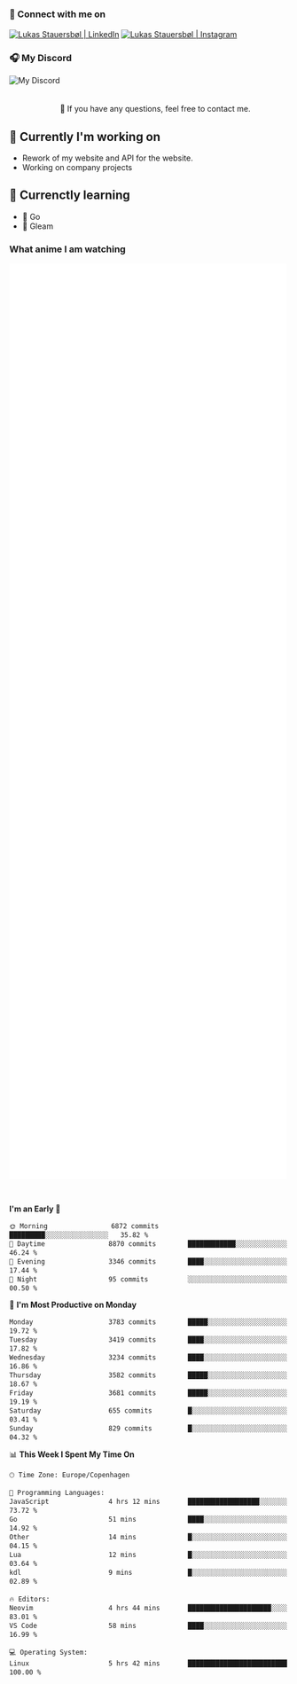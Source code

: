 ### 🔗 Connect with me on
<a href="https://www.instagram.com/lukas_stauersbol" target="_blank"><img align="center" src="https://raw.githubusercontent.com/stauersbol/stauersbol/main/images/instagram.svg" alt="Lukas Stauersbøl | LinkedIn" width="30px"/></a>
<a href="https://www.linkedin.com/in/lukas-stauersbol/" target="_blank"><img align="center" src="https://raw.githubusercontent.com/stauersbol/stauersbol/main/images/linkedin.svg" alt="Lukas Stauersbøl | Instagram" width="30px"/></a>

<p align="center">
 <h3>🎧 My Discord</h3>
 <img align="left" height="55px" src="https://discord.c99.nl/widget/theme-2/147806323323568128.png" alt="My Discord" />
</p>

<br/>
<br/>
<br/>
💬 If you have any questions, feel free to contact me.

## 🔭 Currently I'm working on
- Rework of my website and API for the website.
- Working on company projects
 
## 🌱 Currenctly learning
- 💙 Go
- 💜 Gleam

### What anime I am watching
<a href="https://anilist.co/user/slashiy/" align="center"><img align="center" width="500px" src="metrics.plugin.personal.anilist.svg" /></a>

<br/>

<!--START_SECTION:waka-->
**I'm an Early 🐤** 

```text
🌞 Morning                6872 commits        █████████░░░░░░░░░░░░░░░░   35.82 % 
🌆 Daytime                8870 commits        ████████████░░░░░░░░░░░░░   46.24 % 
🌃 Evening                3346 commits        ████░░░░░░░░░░░░░░░░░░░░░   17.44 % 
🌙 Night                  95 commits          ░░░░░░░░░░░░░░░░░░░░░░░░░   00.50 % 
```
📅 **I'm Most Productive on Monday** 

```text
Monday                   3783 commits        █████░░░░░░░░░░░░░░░░░░░░   19.72 % 
Tuesday                  3419 commits        ████░░░░░░░░░░░░░░░░░░░░░   17.82 % 
Wednesday                3234 commits        ████░░░░░░░░░░░░░░░░░░░░░   16.86 % 
Thursday                 3582 commits        █████░░░░░░░░░░░░░░░░░░░░   18.67 % 
Friday                   3681 commits        █████░░░░░░░░░░░░░░░░░░░░   19.19 % 
Saturday                 655 commits         █░░░░░░░░░░░░░░░░░░░░░░░░   03.41 % 
Sunday                   829 commits         █░░░░░░░░░░░░░░░░░░░░░░░░   04.32 % 
```


📊 **This Week I Spent My Time On** 

```text
🕑︎ Time Zone: Europe/Copenhagen

💬 Programming Languages: 
JavaScript               4 hrs 12 mins       ██████████████████░░░░░░░   73.72 % 
Go                       51 mins             ████░░░░░░░░░░░░░░░░░░░░░   14.92 % 
Other                    14 mins             █░░░░░░░░░░░░░░░░░░░░░░░░   04.15 % 
Lua                      12 mins             █░░░░░░░░░░░░░░░░░░░░░░░░   03.64 % 
kdl                      9 mins              █░░░░░░░░░░░░░░░░░░░░░░░░   02.89 % 

🔥 Editors: 
Neovim                   4 hrs 44 mins       █████████████████████░░░░   83.01 % 
VS Code                  58 mins             ████░░░░░░░░░░░░░░░░░░░░░   16.99 % 

💻 Operating System: 
Linux                    5 hrs 42 mins       █████████████████████████   100.00 % 
```


<!--END_SECTION:waka-->
